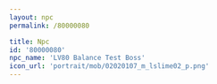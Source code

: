```yaml
---
layout: npc
permalink: /80000080

title: Npc
id: '80000080'
npc_name: 'LV80 Balance Test Boss'
icon_url: 'portrait/mob/02020107_m_lslime02_p.png'
---
```

